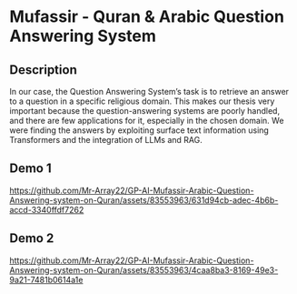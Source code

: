 # Mufassir - Quran & Arabic Question Answering System

## Description
In our case, the Question Answering System’s task is to retrieve an answer to a question in a specific religious domain. This makes our thesis very important because the question-answering systems are poorly handled, and there are few applications for it, especially in the chosen domain. We were finding the answers by exploiting surface text information using Transformers and the integration of LLMs and RAG.

## Demo 1


https://github.com/Mr-Array22/GP-AI-Mufassir-Arabic-Question-Answering-system-on-Quran/assets/83553963/631d94cb-adec-4b6b-accd-3340ffdf7262



## Demo 2



https://github.com/Mr-Array22/GP-AI-Mufassir-Arabic-Question-Answering-system-on-Quran/assets/83553963/4caa8ba3-8169-49e3-9a21-7481b0614a1e

